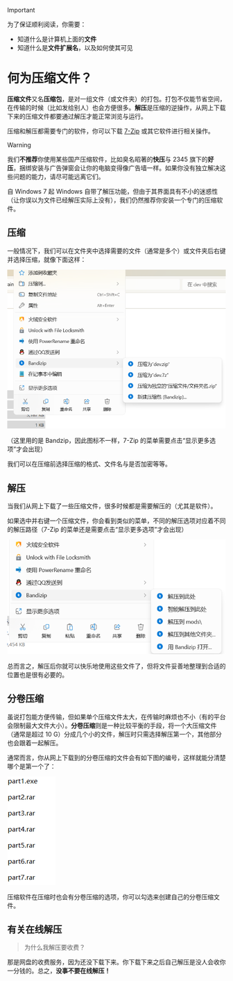 > [!IMPORTANT]
> 为了保证顺利阅读，你需要：
>
>- 知道什么是计算机上面的**文件**
>- 知道什么是**文件扩展名**，以及如何使其可见

# 何为压缩文件？

**压缩文件**又名**压缩包**，是对一组文件（或文件夹）的打包。打包不仅能节省空间，在传输的时候（比如发给别人）也会方便很多。**解压**是压缩的逆操作，从网上下载下来的压缩文件都要通过解压才能正常浏览与运行。

压缩和解压都需要专门的软件，你可以下载 [7-Zip](https://www.7-zip.org/) 或其它软件进行相关操作。

> [!WARNING]
> 我们**不推荐**你使用某些国产压缩软件，比如臭名昭著的**快压**与 2345 旗下的**好压**，捆绑安装与广告弹窗会让你的电脑变得像广告墙一样。如果你没有独立解决这些问题的能力，请尽可能远离它们。
>
> 自 Windows 7 起 Windows 自带了解压功能，但由于其界面具有不小的迷惑性（让你误以为文件已经解压实际上没有），我们仍然推荐你安装一个专门的压缩软件。
>

## 压缩

一般情况下，我们可以在文件夹中选择需要的文件（通常是多个）或文件夹后右键并选择压缩，就像下面这样：

![how_to_compress_0](../assets/images/how_to_compress_0.png)

（这里用的是 Bandzip，因此图标不一样，7-Zip 的菜单需要点击“显示更多选项”才会出现）

我们可以在压缩前选择压缩的格式、文件名与是否加密等等。

## 解压

当我们从网上下载了一些压缩文件，很多时候都是需要解压的（尤其是软件）。

如果选中并右键一个压缩文件，你会看到类似的菜单，不同的解压选项对应着不同的解压路径（7-Zip 的菜单还是需要点击“显示更多选项”才会出现）


![how_to_compress_1](../assets/images/how_to_compress_1.png)

总而言之，解压后你就可以快乐地使用这些文件了，但将文件妥善地整理到合适的位置也是很有必要的。

## 分卷压缩

虽说打包能方便传输，但如果单个压缩文件太大，在传输时麻烦也不小（有的平台会限制最大文件大小）。**分卷压缩**则是一种比较平衡的手段，将一个大压缩文件（通常是超过 10 G）分成几个小的文件，解压时只需选择解压第一个，其他部分也会跟着一起解压。

通常而言，你从网上下载到的分卷压缩的文件会有如下图的编号，这样就能分清楚哪个是第一个了：

![how_to_compress_2](../assets/images/how_to_compress_2.png)

压缩软件在压缩时也会有分卷压缩的选项，你可以勾选来创建自己的分卷压缩文件。

## 有关在线解压

> 为什么我解压要收费？

那是网盘的收费服务，因为还没下载下来。你下载下来之后自己解压是没人会收你一分钱的。总之，**没事不要在线解压！**